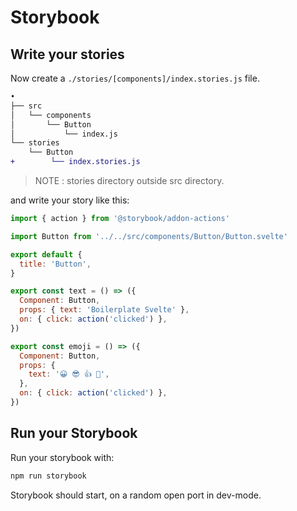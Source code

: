 # Storybook

## Write your stories

Now create a `./stories/[components]/index.stories.js` file.

```diff
•
├── src
│   └── components
│       └── Button
│           └── index.js
└── stories
    └── Button
+        └── index.stories.js
```

> NOTE : stories directory outside src directory.

and write your story like this:

```javascript
import { action } from '@storybook/addon-actions'

import Button from '../../src/components/Button/Button.svelte'

export default {
  title: 'Button',
}

export const text = () => ({
  Component: Button,
  props: { text: 'Boilerplate Svelte' },
  on: { click: action('clicked') },
})

export const emoji = () => ({
  Component: Button,
  props: {
    text: '😀 😎 👍 💯',
  },
  on: { click: action('clicked') },
})
```

## Run your Storybook

Run your storybook with:

```bash
npm run storybook
```

Storybook should start, on a random open port in dev-mode.
